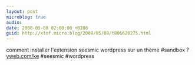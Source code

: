```yaml
---
layout: post
microblog: true
audio: 
date: 2008-05-08 02:00:00 +0200
guid: http://xtof.micro.blog/2008/05/08/t806620275.html
---
```

comment installer l'extension seesmic wordpress sur un thème #sandbox ? [yweb.com/ke](http://yweb.com/ke) #seesmic #wordpress
